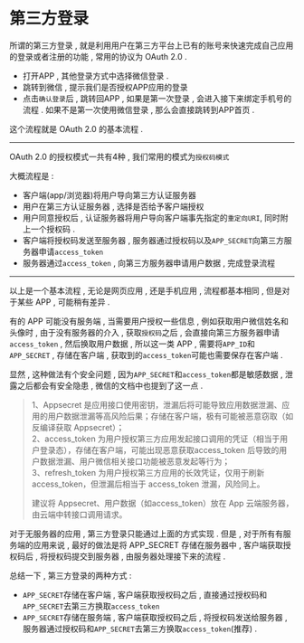 # 第三方登录

所谓的第三方登录 , 就是利用用户在第三方平台上已有的账号来快速完成自己应用的登录或者注册的功能 , 常用的协议为 OAuth 2.0 .

* 打开APP , 其他登录方式中选择微信登录 . 
* 跳转到微信 , 提示我们是否授权APP应用的登录
* 点击`确认登录`后 , 跳转回APP , 如果是第一次登录 , 会进入接下来绑定手机号的流程 . 如果不是第一次使用微信登录 , 那么会直接跳转到APP首页 . 

这个流程就是 OAuth 2.0 的基本流程 . 

---

OAuth 2.0 的授权模式一共有4种 , 我们常用的模式为`授权码模式`

大概流程是 : 

* 客户端\(app/浏览器\)将用户导向第三方认证服务器
* 用户在第三方认证服务器 , 选择是否给予客户端授权
* 用户同意授权后 , 认证服务器将用户导向客户端事先指定的`重定向URI`, 同时附上一个授权码 . 
* 客户端将授权码发送至服务器 , 服务器通过授权码以及`APP_SECRET`向第三方服务器申请`access_token`
* 服务器通过`access_token` , 向第三方服务器申请用户数据 , 完成登录流程

---

以上是一个基本流程 , 无论是网页应用 , 还是手机应用 , 流程都基本相同 , 但是对于某些 APP , 可能稍有差异 . 

有的 APP 可能没有服务端 , 当需要用户授权一些信息 , 例如获取用户微信姓名和头像时 , 由于没有服务器的介入 , 获取`授权码`之后 , 会直接向第三方服务器申请`access_token` , 然后换取用户数据 , 所以这一类 APP , 需要将`APP_ID`和`APP_SECRET` , 存储在客户端 , 获取到的`access_token`可能也需要保存在客户端 . 

显然 , 这种做法有个安全问题 , 因为`APP_SECRET`和`access_token`都是敏感数据 , 泄露之后都会有安全隐患 , 微信的文档中也提到了这一点 . 

> 1、Appsecret 是应用接口使用密钥，泄漏后将可能导致应用数据泄漏、应用的用户数据泄漏等高风险后果；存储在客户端，极有可能被恶意窃取（如反编译获取 Appsecret）；  
> 2、access\_token 为用户授权第三方应用发起接口调用的凭证（相当于用户登录态），存储在客户端，可能出现恶意获取access\_token 后导致的用户数据泄漏、用户微信相关接口功能被恶意发起等行为；  
> 3、refresh\_token 为用户授权第三方应用的长效凭证，仅用于刷新 access\_token，但泄漏后相当于 access\_token 泄漏，风险同上。
>
> 建议将 Appsecret、用户数据（如access\_token）放在 App 云端服务器，由云端中转接口调用请求。

对于无服务器的应用 , 第三方登录只能通过上面的方式实现 . 但是 , 对于所有有服务端的应用来说 , 最好的做法是将 APP\_SECRET 存储在服务器中 , 客户端获取授权码后 , 将授权码提交到服务器 , 由服务器处理接下来的流程 . 

总结一下 , 第三方登录的两种方式 : 

* `APP_SECRET`存储在客户端 , 客户端获取授权码之后 , 直接通过授权码和`APP_SECRET`去第三方换取`access_token`
* `APP_SECRET`存储在服务端 , 客户端获取授权码之后 , 将授权码发送给服务器 , 服务器通过授权码和`APP_SECRET`去第三方换取`access_token`\(推荐\) . 



